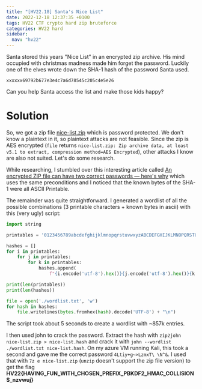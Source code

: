 ```yaml
---
title: "[HV22.18] Santa's Nice List"
date: 2022-12-18 12:37:35 +0100
tags: HV22 CTF crypto hard zip bruteforce
categories: HV22 hard
sidebar:
  nav: "hv22"
---
```


Santa stored this years "Nice List" in an encrypted zip archive. His mind occupied with christmas madness made him forget the password. Luckily one of the elves wrote down the SHA-1 hash of the password Santa used.

`xxxxxx69792b677e3e4c7a6d78545c205c4e5e26`

Can you help Santa access the list and make those kids happy?

# Solution

So, we got a zip file [nice-list.zip](/assets/hv22/hv22_18_nice-list.zip) which is password protected. We don't know a plaintext in it, so plaintext attacks are not feasible. Since the zip is AES encrypted (`file` returns `nice-list.zip: Zip archive data, at least v5.1 to extract, compression method=AES Encrypted`), other attacks I know are also not suited. Let's do some research.

While researching, I stumbled over this interesting article called [An encrypted ZIP file can have two correct passwords — here's why](https://www.bleepingcomputer.com/news/security/an-encrypted-zip-file-can-have-two-correct-passwords-heres-why/) which uses the same preconditions and I noticed that the known bytes of the SHA-1 were all ASCII Printable.

The remainder was quite straightforward. I generated a wordlist of all the possible combinations (3 printable characters + known bytes in ascii) with this (very ugly) script:

```python
import string

printables = '0123456789abcdefghijklmnopqrstuvwxyzABCDEFGHIJKLMNOPQRSTUVWXYZ!"#$%&\'()*+,-./:;<=>?@[\\]^_`{|}~ '

hashes = []
for i in printables:
    for j in printables:
        for k in printables:
            hashes.append(
                f"{i.encode('utf-8').hex()}{j.encode('utf-8').hex()}{k.encode('utf-8').hex()}69792b677e3e4c7a6d78545c205c4e5e26")

print(len(printables))
print(len(hashes))

file = open('./wordlist.txt', 'w')
for hash in hashes:
    file.writelines(bytes.fromhex(hash).decode('UTF-8') + "\n")
```

The script took about 5 seconds to create a wordlist with ~857k entries.

I then used john to crack the password. Extract the hash with `zip2john nice-list.zip > nice-list.hash` and crack it with `john --wordlist ./wordlist.txt nice-list.hash`. On my azure VM running Kali, this took a second and gave me the correct password `4Ltiy+g~>LzmxT\ \N^&`. I used that with `7z e nice-list.zip` (`unzip` doesn't support the zip file version) to get the flag **HV22{HAVING_FUN_WITH_CHOSEN_PREFIX_PBKDF2_HMAC_COLLISIONS_nzvwuj}**
